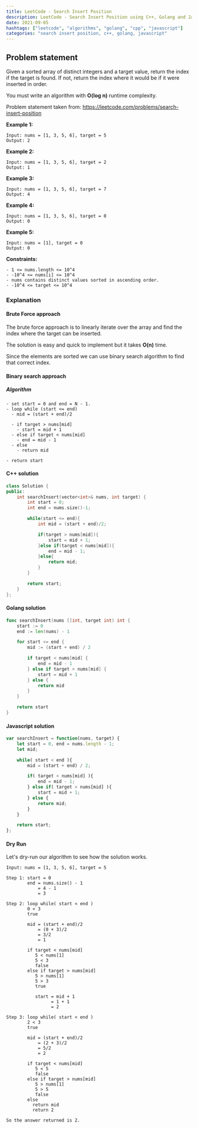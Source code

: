 ```yaml
---
title: LeetCode - Search Insert Position
description: LeetCode - Search Insert Position using C++, Golang and Javascript.
date: 2021-09-05
hashtags: ["leetcode", "algorithms", "golang", "cpp", "javascript"]
categories: "search insert position, c++, golang, javascript"
---
```


## Problem statement

Given a sorted array of distinct integers and a target value,
return the index if the target is found.
If not,
return the index where it would be if it were inserted in order.

You must write an algorithm with **O(log n)** runtime complexity.

Problem statement taken from: <a href='https://leetcode.com/problems/search-insert-position' target='_blank'>https://leetcode.com/problems/search-insert-position</a>

**Example 1:**

```
Input: nums = [1, 3, 5, 6], target = 5
Output: 2
```

**Example 2:**

```
Input: nums = [1, 3, 5, 6], target = 2
Output: 1
```

**Example 3:**

```
Input: nums = [1, 3, 5, 6], target = 7
Output: 4
```

**Example 4:**

```
Input: nums = [1, 3, 5, 6], target = 0
Output: 0
```

**Example 5:**

```
Input: nums = [1], target = 0
Output: 0
```

**Constraints:**

```
- 1 <= nums.length <= 10^4
- -10^4 <= nums[i] <= 10^4
- nums contains distinct values sorted in ascending order.
- -10^4 <= target <= 10^4
```

### Explanation

#### Brute Force approach

The brute force approach is to linearly iterate over the array
and find the index where the target can be inserted.

The solution is easy and quick to implement but it takes
**O(n)** time.

Since the elements are sorted we can use binary search algorithm
to find that correct index.

#### Binary search approach

##### Algorithm

```
- set start = 0 and end = N - 1.
- loop while (start <= end)
  - mid = (start + end)/2

  - if target > nums[mid]
    - start = mid + 1
  - else if target < nums[mid]
    - end = mid - 1
  - else
    - return mid

- return start
```

#### C++ solution

```cpp
class Solution {
public:
    int searchInsert(vector<int>& nums, int target) {
        int start = 0;
        int end = nums.size()-1;

        while(start <= end){
            int mid = (start + end)/2;

            if(target > nums[mid]){
                start = mid + 1;
            }else if(target < nums[mid]){
                end = mid - 1;
            }else{
                return mid;
            }
        }

        return start;
    }
};
```

#### Golang solution

```go
func searchInsert(nums []int, target int) int {
    start := 0
    end := len(nums) - 1

    for start <= end {
        mid := (start + end) / 2

        if target < nums[mid] {
            end = mid - 1
        } else if target > nums[mid] {
            start = mid + 1
        } else {
            return mid
        }
    }

    return start
}
```

#### Javascript solution

```javascript
var searchInsert = function(nums, target) {
    let start = 0, end = nums.length - 1;
    let mid;

    while( start < end ){
        mid = (start + end) / 2;

        if( target < nums[mid] ){
            end = mid - 1;
        } else if( target > nums[mid] ){
            start = mid + 1;
        } else {
            return mid;
        }
    }

    return start;
};
```

#### Dry Run

Let's dry-run our algorithm to see how the solution works.

```
Input: nums = [1, 3, 5, 6], target = 5

Step 1: start = 0
        end = nums.size() - 1
            = 4 - 1
            = 3

Step 2: loop while( start < end )
        0 < 3
        true

        mid = (start + end)/2
            = (0 + 3)/2
            = 3/2
            = 1

        if target < nums[mid]
           5 < nums[1]
           5 < 3
           false
        else if target > nums[mid]
           5 > nums[1]
           5 > 3
           true

           start = mid + 1
                 = 1 + 1
                 = 2

Step 3: loop while( start < end )
        2 < 3
        true

        mid = (start + end)/2
            = (2 + 3)/2
            = 5/2
            = 2

        if target < nums[mid]
           5 < 5
           false
        else if target > nums[mid]
           5 > nums[1]
           5 > 5
           false
        else
          return mid
          return 2

So the answer returned is 2.
```
